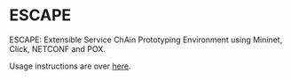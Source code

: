 ESCAPE
======

ESCAPE: Extensible Service ChAin Prototyping Environment using Mininet, Click, NETCONF and POX.

Usage instructions are over [here](http://sb.tmit.bme.hu/mediawiki/index.php/ESCAPE).